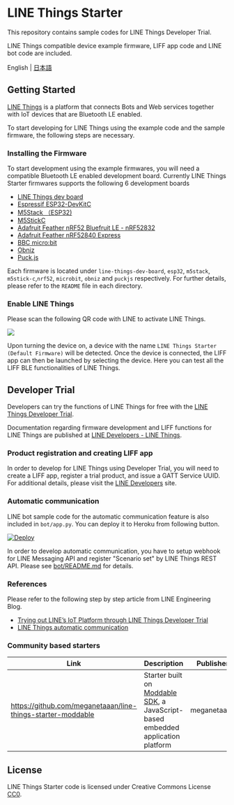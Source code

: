 # LINE Things Starter

This repository contains sample codes for LINE Things Developer Trial.

LINE Things compatible device example firmware, LIFF app code and LINE bot code are included.

English | [日本語](README.ja.md)

## Getting Started

[LINE Things](https://developers.line.biz/en/docs/line-things/) is a platform that connects Bots and Web services together with IoT devices that are Bluetooth LE enabled.

To start developing for LINE Things using the example code and the sample firmware, the following steps are necessary.

### Installing the Firmware

To start development using the example firmwares, you will need a compatible Bluetooth LE enabled development board.
Currently LINE Things Starter firmwares supports the following 6 development boards

- [LINE Things dev board](https://github.com/line/line-things-dev-board)
- [Espressif ESP32-DevKitC](https://www.espressif.com/en/products/hardware/esp32-devkitc/overview)
- [M5Stack （ESP32)](http://m5stack.com/)
- [M5StickC](https://m5stack.com/products/stick-c)
- [Adafruit Feather nRF52 Bluefruit LE - nRF52832](https://www.adafruit.com/product/3406)
- [Adafruit Feather nRF52840 Express](https://www.adafruit.com/product/4062)
- [BBC micro:bit](https://microbit.org/)
- [Obniz](https://obniz.io/)
- [Puck.js](https://www.puck-js.com/)

Each firmware is located under `line-things-dev-board`, `esp32`, `m5stack`, `m5stick-c`,`nrf52`, `microbit`, `obniz` and `puckjs` respectively.
For further details, please refer to the `README` file in each directory.

### Enable LINE Things

Please scan the following QR code with LINE to activate LINE Things.

![](https://developers.line.biz/media/line-things/qr_code-311f3503.png)

Upon turning the device on, a device with the name `LINE Things Starter (Default Firmware)` will be detected.
Once the device is connected, the LIFF app can then be launched by selecting the device.
Here you can test all the LIFF BLE functionalities of LINE Things.

## Developer Trial

Developers can try the functions of LINE Things for free with the [LINE Things Developer Trial](https://developers.line.biz/en/docs/line-things/about-line-things-trial/).

Documentation regarding firmware development and LIFF functions for LINE Things are published at [LINE Developers - LINE Things](https://developers.line.biz/en/docs/line-things/).

### Product registration and creating LIFF app

In order to develop for LINE Things using Developer Trial, you will need to create a LIFF app, register a trial product, and issue a GATT Service UUID.
For additional details, please visit the [LINE Developers](https://developers.line.biz/en/docs/line-things/) site.

### Automatic communication

LINE bot sample code for the automatic communication feature is also included in `bot/app.py`.
You can deploy it to Heroku from following button.

[![Deploy](https://www.herokucdn.com/deploy/button.svg)](https://heroku.com/deploy)

In order to develop automatic communication, you have to setup webhook for LINE Messaging API and register "Scenario set" by LINE Things REST API.
Please see [bot/README.md](bot/README.md) for details.

### References

Please refer to the following step by step article from LINE Engineering Blog.

- [Trying out LINE’s IoT Platform through LINE Things Developer Trial](https://engineering.linecorp.com/en/blog/line-things-developer-trial/)
- [LINE Things automatic communication](https://engineering.linecorp.com/en/blog/line-things-automatic-communication/)

### Community based starters

| Link | Description | Publisher | License | Stars |
| ---- | ---- | ---- | ---- | ---- |
| https://github.com/meganetaaan/line-things-starter-moddable | Starter built on [Moddable SDK](https://www.moddable.com/), a JavaScript-based embedded application platform | meganetaaan | MIT | ![stars](http://githubbadges.com/star.svg?repo=line-things-starter-moddable&user=meganetaaan)

## License

LINE Things Starter code is licensed under Creative Commons License [CC0](http://creativecommons.org/publicdomain/zero/1.0/).
